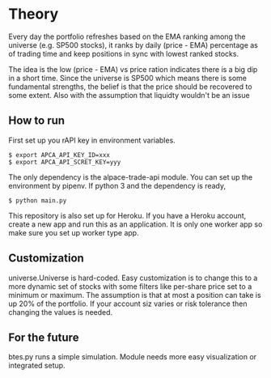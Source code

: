 # Theory
Every day the portfolio refreshes based on the EMA ranking among the universe (e.g. SP500 stocks), it ranks by daily (price - EMA) 
percentage as of trading time and keep positions in sync with lowest ranked stocks.

The idea is the low (price - EMA) vs price ration indicates there is a big dip in a short time. Since the universe is SP500 
which means there is some fundamental strengths, the belief is that the price should be recovered to some extent. Also with the assumption that liquidty wouldn't be an issue

## How to run

First set up you rAPI key in environment variables.

```
$ export APCA_API_KEY_ID=xxx
$ export APCA_API_SCRET_KEY=yyy
```

The only dependency is the alpace-trade-api module. You can set up the environment by pipenv. If python 3 and the dependency is ready,

```
$ python main.py
```
This repository is also set up for Heroku.  If you have a Heroku account, create a new
app and run this as an application. It is only one worker app so make sure you set up
worker type app.

## Customization
universe.Universe is hard-coded. Easy customization is to change this to a more dynamic set of stocks with some filters like per-share price set to a minimum or maximum. The assumption is that at most a position can take is up 20% of the portfolio. If your account siz varies or risk tolerance then changing the values is needed.

## For the future
btes.py runs a simple simulation. Module needs more easy visualization or integrated setup.
